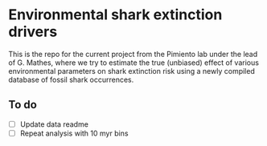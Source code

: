 # Environmental shark extinction drivers
This is the repo for the current project from the Pimiento lab under the lead of G. Mathes, where we try to estimate the true (unbiased) effect of various environmental parameters on shark extinction risk using a newly compiled database of fossil shark occurrences. 

## To do  

- [ ] Update data readme
- [ ] Repeat analysis with 10 myr bins